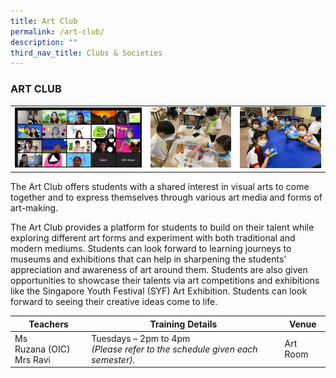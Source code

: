 ```yaml
---
title: Art Club
permalink: /art-club/
description: ""
third_nav_title: Clubs & Societies
---
```

### ART CLUB

<table>
	<tr>
		<td width="43%"><img src="/images/ArtClub-1.jpg"/></td>
		<td><img src="/images/ArtClub-2.jpg"/></td>
		<td><img src="/images/ArtClub-2(1).jpg"/></td>
	</tr>
</table>

The Art Club offers students with a shared interest in visual arts to come together and to express themselves through various art media and forms of art-making. 

The Art Club provides a platform for students to build on their talent while exploring different art forms and experiment with both traditional and modern mediums. Students can look forward to learning journeys to museums and exhibitions that can help in sharpening the students’ appreciation and awareness of art around them. Students are also given opportunities to showcase their talents via art competitions and exhibitions like the Singapore Youth Festival (SYF) Art Exhibition. Students can look forward to seeing their creative ideas come to life.

| Teachers | Training Details | Venue |
| --- | --- | --- |
| Ms Ruzana (OIC)<br>Mrs Ravi | Tuesdays – 2pm to 4pm<br>*(Please refer to the schedule given each semester).* | Art Room |